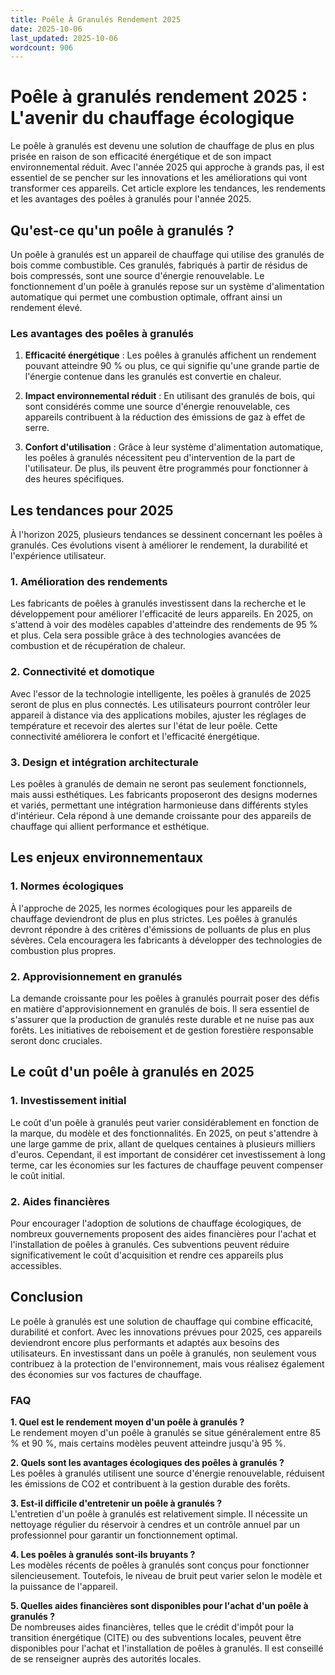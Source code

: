 ```yaml
---
title: Poêle À Granulés Rendement 2025
date: 2025-10-06
last_updated: 2025-10-06
wordcount: 906
---
```


# Poêle à granulés rendement 2025 : L'avenir du chauffage écologique

Le poêle à granulés est devenu une solution de chauffage de plus en plus prisée en raison de son efficacité énergétique et de son impact environnemental réduit. Avec l'année 2025 qui approche à grands pas, il est essentiel de se pencher sur les innovations et les améliorations qui vont transformer ces appareils. Cet article explore les tendances, les rendements et les avantages des poêles à granulés pour l'année 2025.

## Qu'est-ce qu'un poêle à granulés ?

Un poêle à granulés est un appareil de chauffage qui utilise des granulés de bois comme combustible. Ces granulés, fabriqués à partir de résidus de bois compressés, sont une source d'énergie renouvelable. Le fonctionnement d'un poêle à granulés repose sur un système d'alimentation automatique qui permet une combustion optimale, offrant ainsi un rendement élevé.

### Les avantages des poêles à granulés

1. **Efficacité énergétique** : Les poêles à granulés affichent un rendement pouvant atteindre 90 % ou plus, ce qui signifie qu'une grande partie de l'énergie contenue dans les granulés est convertie en chaleur.
   
2. **Impact environnemental réduit** : En utilisant des granulés de bois, qui sont considérés comme une source d'énergie renouvelable, ces appareils contribuent à la réduction des émissions de gaz à effet de serre.

3. **Confort d'utilisation** : Grâce à leur système d'alimentation automatique, les poêles à granulés nécessitent peu d'intervention de la part de l'utilisateur. De plus, ils peuvent être programmés pour fonctionner à des heures spécifiques.

## Les tendances pour 2025

À l'horizon 2025, plusieurs tendances se dessinent concernant les poêles à granulés. Ces évolutions visent à améliorer le rendement, la durabilité et l'expérience utilisateur.

### 1. Amélioration des rendements

Les fabricants de poêles à granulés investissent dans la recherche et le développement pour améliorer l'efficacité de leurs appareils. En 2025, on s'attend à voir des modèles capables d'atteindre des rendements de 95 % et plus. Cela sera possible grâce à des technologies avancées de combustion et de récupération de chaleur.

### 2. Connectivité et domotique

Avec l'essor de la technologie intelligente, les poêles à granulés de 2025 seront de plus en plus connectés. Les utilisateurs pourront contrôler leur appareil à distance via des applications mobiles, ajuster les réglages de température et recevoir des alertes sur l'état de leur poêle. Cette connectivité améliorera le confort et l'efficacité énergétique.

### 3. Design et intégration architecturale

Les poêles à granulés de demain ne seront pas seulement fonctionnels, mais aussi esthétiques. Les fabricants proposeront des designs modernes et variés, permettant une intégration harmonieuse dans différents styles d'intérieur. Cela répond à une demande croissante pour des appareils de chauffage qui allient performance et esthétique.

## Les enjeux environnementaux

### 1. Normes écologiques

À l'approche de 2025, les normes écologiques pour les appareils de chauffage deviendront de plus en plus strictes. Les poêles à granulés devront répondre à des critères d'émissions de polluants de plus en plus sévères. Cela encouragera les fabricants à développer des technologies de combustion plus propres.

### 2. Approvisionnement en granulés

La demande croissante pour les poêles à granulés pourrait poser des défis en matière d'approvisionnement en granulés de bois. Il sera essentiel de s'assurer que la production de granulés reste durable et ne nuise pas aux forêts. Les initiatives de reboisement et de gestion forestière responsable seront donc cruciales.

## Le coût d'un poêle à granulés en 2025

### 1. Investissement initial

Le coût d'un poêle à granulés peut varier considérablement en fonction de la marque, du modèle et des fonctionnalités. En 2025, on peut s'attendre à une large gamme de prix, allant de quelques centaines à plusieurs milliers d'euros. Cependant, il est important de considérer cet investissement à long terme, car les économies sur les factures de chauffage peuvent compenser le coût initial.

### 2. Aides financières

Pour encourager l'adoption de solutions de chauffage écologiques, de nombreux gouvernements proposent des aides financières pour l'achat et l'installation de poêles à granulés. Ces subventions peuvent réduire significativement le coût d'acquisition et rendre ces appareils plus accessibles.

## Conclusion

Le poêle à granulés est une solution de chauffage qui combine efficacité, durabilité et confort. Avec les innovations prévues pour 2025, ces appareils deviendront encore plus performants et adaptés aux besoins des utilisateurs. En investissant dans un poêle à granulés, non seulement vous contribuez à la protection de l'environnement, mais vous réalisez également des économies sur vos factures de chauffage. 

### FAQ

**1. Quel est le rendement moyen d'un poêle à granulés ?**  
Le rendement moyen d'un poêle à granulés se situe généralement entre 85 % et 90 %, mais certains modèles peuvent atteindre jusqu'à 95 %.

**2. Quels sont les avantages écologiques des poêles à granulés ?**  
Les poêles à granulés utilisent une source d'énergie renouvelable, réduisent les émissions de CO2 et contribuent à la gestion durable des forêts.

**3. Est-il difficile d'entretenir un poêle à granulés ?**  
L'entretien d'un poêle à granulés est relativement simple. Il nécessite un nettoyage régulier du réservoir à cendres et un contrôle annuel par un professionnel pour garantir un fonctionnement optimal.

**4. Les poêles à granulés sont-ils bruyants ?**  
Les modèles récents de poêles à granulés sont conçus pour fonctionner silencieusement. Toutefois, le niveau de bruit peut varier selon le modèle et la puissance de l'appareil.

**5. Quelles aides financières sont disponibles pour l'achat d'un poêle à granulés ?**  
De nombreuses aides financières, telles que le crédit d'impôt pour la transition énergétique (CITE) ou des subventions locales, peuvent être disponibles pour l'achat et l'installation de poêles à granulés. Il est conseillé de se renseigner auprès des autorités locales.